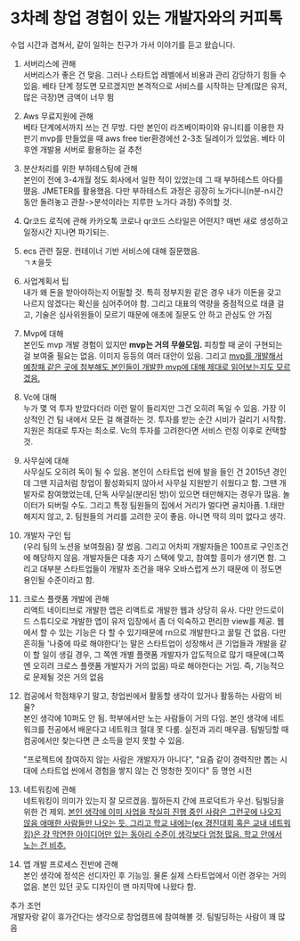 # 3차례 창업 경험이 있는 개발자와의 커피톡

수업 시간과 겹쳐서, 같이 일하는 친구가 가서 이야기를 듣고 왔습니다.

1. 서버리스에 관해  
   서버리스가 좋은 건 맞음. 그러나 스타트업 레벨에서 비용과 관리 감당하기 힘들 수 있음. 베타 단계 정도면 모르겠지만 본격적으로 서비스를 시작하는 단계(많은 유저, 많은 극장)면 금액이 너무 뜀

2. Aws 무료지원에 관해  
   베타 단계에서까지 쓰는 건 무방. 다만 본인이 라즈베이파이와 유니티를 이용한 자판기 mvp를 만들었을 때 aws free tier환경에선 2-3초 딜레이가 있었음. 베타 이후엔 개발용 서버로 활용하는 걸 추천

3. 분산처리를 위한 부하테스팅에 관해  
   본인이 전에 3-4개월 정도 회사에서 일한 적이 있었는데 그 때 부하테스트 아다를 뗐음. JMETER를 활용했음. 다만 부하테스트 과정은 굉장히 노가다니(n분-n시간 동안 돌려놓고 관찰->분석이라는 지루한 노가다 과정) 주의할 것.

4. Qr코드 로직에 관해
   카카오톡 코로나 qr코드 스타일은 어떤지? 매번 새로 생성하고 일정시간 지나면 파기되는.

5. ecs 관련 질문. 컨테이너 기반 서비스에 대해 질문했음.  
   ㄱㅊ을듯

6. 사업계획서 팁  
   내가 왜 돈을 받아야하는지 어필할 것. 특히 정부지원 같은 경우 내가 이돈을 갖고 나르지 않겠다는 확신을 심어주어야 함. 그리고 대표의 역량을 중점적으로 태클 걸고, 기술은 심사위원들이 모르기 때문에 애초에 질문도 안 하고 관심도 안 가짐

7. Mvp에 대해  
   본인도 mvp 개발 경험이 있지만 **mvp는 거의 무쓸모임.** 피칭할 때 굳이 구현되는 걸 보여줄 필요는 없음. 이미지 등등의 여러 대안이 있음. 그리고 <U>mvp를 개발해서 예창패 같은 곳에 첨부해도 본인들이 개발한 mvp에 대해 제대로 읽어보는지도 모르겠음.</U>

8. Vc에 대해  
   누가 몇 억 투자 받았다더라 이런 말이 들리지만 그건 오히려 독일 수 있음. 가장 이상적인 건 팀 내에서 모든 걸 해결하는 것. 투자를 받는 순간 시비가 걸리기 시작함. 지원은 최대로 투자는 최소로.
   Vc의 투자를 고려한다면 서비스 런칭 이후로 컨택할 것.

9. 사무실에 대해  
    사무실도 오히려 독이 될 수 있음. 본인이 스타트업 씬에 발을 들인 건 2015년 경인데 그땐 지금처럼 창업이 활성화되지 않아서 사무실 지원받기 쉬웠다고 함. 그땐 개발자로 참여했었는데, 단독 사무실(분리된 방)이 있으면 태만해지는 경우가 많음. 놀이터가 되버릴 수도. 그리고 특정 팀원들의 집에서 거리가 멀다면 골치아픔. 1.태만해지지 않고, 2. 팀원들의 거리를 고려한 곳이 좋음.
   아니면 딱히 의미 없다고 생각.

10. 개발자 구인 팁  
    (우리 팀의 노션을 보여줬음) 잘 썼음. 그리고 어차피 개발자들은 100프로 구인조건에 해당하지 않음. 개발자들은 대충 자기 스택에 맞고, 참여할 흥미가 생기면 함. 그리고 대부분 스타트업들이 개발자 조건을 매우 오바스럽게 쓰기 때문에 이 정도면 용인될 수준이라고 함.

11. 크로스 플랫폼 개발에 관해  
    리액트 네이티브로 개발한 앱은 리액트로 개발한 웹과 상당히 유사. 다만 안드로이드 스튜디오로 개발한 앱이 유저 입장에서 좀 더 익숙하고 편리한 view를 제공. 웹에서 할 수 있는 기능은 다 할 수 있기때문에 rn으로 개발한다고 꿇릴 건 없음. 다만 흔히들 '나중에 따로 해야한다'는 말은 스타트업이 성장해서 큰 기업들과 개발을 같이 할 일이 생길 경우, 그 쪽엔 개별 플랫폼 개발자가 압도적으로 많기 때문에(그쪽엔 오히려 크로스 플랫폼 개발자가 거의 없음) 따로 해야한다는 거임. 즉, 기능적으로 문제될 것은 거의 없음

12. 컴공에서 학점채우기 말고, 창업씬에서 활동할 생각이 있거나 활동하는 사람의 비율?  
    본인 생각에 10퍼도 안 됨. 학부에서만 노는 사람들이 거의 다임. 본인 생각에 네트워크를 전공에서 배운다고 네트워크 절대 못 다룸. 실전과 괴리 매우큼. 팀빌딩할 때 컴공에서만 찾는다면 큰 소득을 얻지 못할 수 있음.

    "프로젝트에 참여하지 않는 사람은 개발자가 아니다", "요즘 같이 경력직만 뽑는 시대에 스타트업 씬에서 경험을 쌓지 않는 건 멍청한 짓이다" 등 명언 시전

13. 네트워킹에 관해  
    네트워킹이 의미가 있는지 잘 모르겠음. 뭘하든지 간에 프로덕트가 우선. 팀빌딩을 위한 건 제외. <U>본인 생각에 이미 사업을 착실히 진행 중인 사람은 그런곳에 나오지 않음 애매한 사람들만 나오는 듯. 그리고 학교 내에는(ex 경진대회 혹은 교내 네트워킹)은 걍 막연한 아이디어만 있는 동아리 수준이 생각보다 엄청 많음. 학교 안에서 노는 건 비추.</U>

14. 앱 개발 프로세스 전반에 관해  
    본인 생각에 정석은 선디자인 후 기능임. 물론 실제 스타트업에서 이런 경우는 거의 없음. 본인 있던 곳도 디자인이 맨 마지막에 나왔다 함.

추가 조언  
개발자랑 같이 휴가간다는 생각으로 창업캠프에 참여해볼 것. 팀빌딩하는 사람이 꽤 많음
